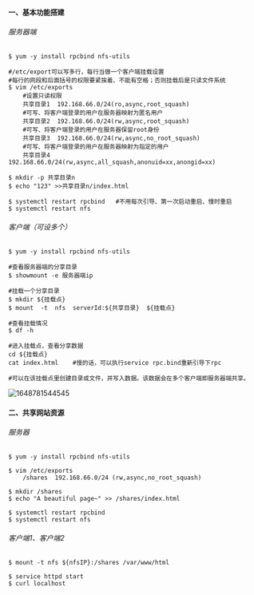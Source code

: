 #### 一、基本功能搭建

###### 服务器端

```shell
$ yum -y install rpcbind nfs-utils

#/etc/export可以写多行，每行当做一个客户端挂载设置
#每行的网段和后面括号的权限要紧挨着、不能有空格；否则挂载后是只读文件系统
$ vim /etc/exports
	#设置只读权限
    共享目录1  192.168.66.0/24(ro,async,root_squash)  
    #可写、将客户端登录的用户在服务器映射为匿名用户
    共享目录2  192.168.66.0/24(rw,async,root_squash) 
    #可写、将客户端登录的用户在服务器保留root身份
    共享目录3  192.168.66.0/24(rw,async,no_root_squash) 
    #可写、将客户端登录的用户在服务器映射为指定的用户
    共享目录4  192.168.66.0/24(rw,async,all_squash,anonuid=xx,anongid=xx) 
    
$ mkdir -p 共享目录n
$ echo "123" >>共享目录n/index.html

$ systemctl restart rpcbind   #不用每次引导、第一次启动重启、慢时重启
$ systemctl restart nfs

```

###### 客户端（可设多个）

```shell
$ yum -y install rpcbind nfs-utils

#查看服务器端的分享目录
$ showmount -e 服务器端ip

#挂载一个分享目录
$ mkdir ${挂载点}
$ mount  -t  nfs  serverId:${共享目录}  ${挂载点}

#查看挂载情况
$ df -h

#进入挂载点，查看分享数据
cd ${挂载点}
cat index.html    #慢的话，可以执行service rpc.bind重新引导下rpc

#可以在该挂载点里创建目录或文件，并写入数据。该数据会在多个客户端即服务器端共享。
```

![1648781544545](C:\Users\Administrator\AppData\Roaming\Typora\typora-user-images\1648781544545.png)

#### 二、共享网站资源

###### 服务器

```shell
$ yum -y install rpcbind nfs-utils

$ vim /etc/exports
    /shares  192.168.66.0/24 (rw,async,no_root_squash) 
    
$ mkdir /shares
$ echo "A beautiful page~" >> /shares/index.html

$ systemctl restart rpcbind
$ systemctl restart nfs

```

###### 客户端1、客户端2

```shell
$ mount -t nfs ${nfsIP}:/shares /var/www/html

$ service httpd start
$ curl localhost

```

